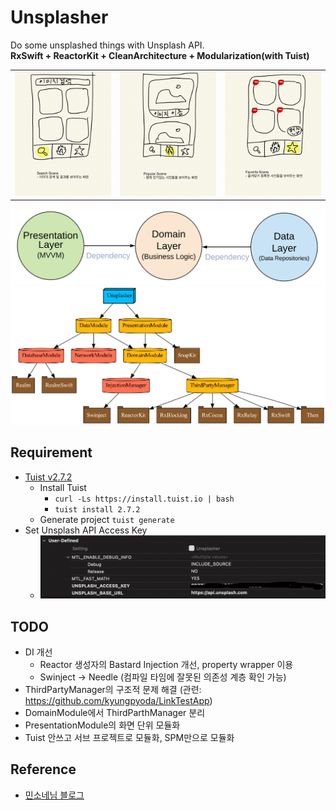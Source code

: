 # Unsplasher

Do some unsplashed things with Unsplash API.  
**RxSwift + ReactorKit + CleanArchitecture + Modularization(with Tuist)**  

|   |   |   |
|--|--|--|
|![SearchSceneDescription](Resources/readme_image_2.jpg)|![PopularSceneDescription](Resources/readme_image_3.jpg)|![FavoriteSceneDescription](Resources/readme_image_4.jpg)|

![CleanArchitecture](Resources/CleanArchitecture.png)  
![TuistGraph](Resources/tuist_graph.png)  

## Requirement
- [Tuist v2.7.2](https://github.com/tuist/tuist)
  - Install Tuist
    - `curl -Ls https://install.tuist.io | bash`
    - `tuist install 2.7.2`
  - Generate project `tuist generate`
- Set Unsplash API Access Key
  - ![](Resources/image1.png)

## TODO
- DI 개선
  - Reactor 생성자의 Bastard Injection 개선, property wrapper 이용
  - Swinject -> Needle (컴파일 타임에 잘못된 의존성 계층 확인 가능)
- ThirdPartyManager의 구조적 문제 해결 (관련: https://github.com/kyungpyoda/LinkTestApp)
- DomainModule에서 ThirdParthManager 분리
- PresentationModule의 화면 단위 모듈화
- Tuist 안쓰고 서브 프로젝트로 모듈화, SPM만으로 모듈화

## Reference
- [민소네님 블로그](http://minsone.github.io)
